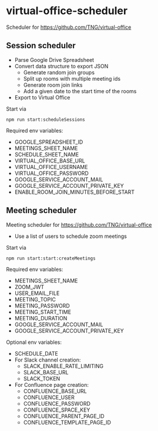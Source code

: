 # virtual-office-scheduler
Scheduler for https://github.com/TNG/virtual-office

## Session scheduler
* Parse Google Drive Spreadsheet
* Convert data structure to export JSON
  * Generate random join groups
  * Split up rooms with multiple meeting ids
  * Generate room join links
  * Add a given date to the start time of the rooms
* Export to Virtual Office

Start via
```
npm run start:scheduleSessions
```

Required env variables:
* GOOGLE_SPREADSHEET_ID
* MEETINGS_SHEET_NAME
* SCHEDULE_SHEET_NAME
* VIRTUAL_OFFICE_BASE_URL
* VIRTUAL_OFFICE_USERNAME
* VIRTUAL_OFFICE_PASSWORD
* GOOGLE_SERVICE_ACCOUNT_MAIL
* GOOGLE_SERVICE_ACCOUNT_PRIVATE_KEY
* ENABLE_ROOM_JOIN_MINUTES_BEFORE_START

## Meeting scheduler
Meeting scheduler for https://github.com/TNG/virtual-office

* Use a list of users to schedule zoom meetings

Start via
```
npm run start:start:createMeetings
```

Required env variables:
* MEETINGS_SHEET_NAME
* ZOOM_JWT
* USER_EMAIL_FILE
* MEETING_TOPIC
* MEETING_PASSWORD
* MEETING_START_TIME
* MEETING_DURATION
* GOOGLE_SERVICE_ACCOUNT_MAIL
* GOOGLE_SERVICE_ACCOUNT_PRIVATE_KEY

Optional env variables:
* SCHEDULE_DATE
* For Slack channel creation:
    * SLACK_ENABLE_RATE_LIMITING
    * SLACK_BASE_URL
    * SLACK_TOKEN
* For Confluence page creation:
    * CONFLUENCE_BASE_URL
    * CONFLUENCE_USER
    * CONFLUENCE_PASSWORD
    * CONFLUENCE_SPACE_KEY
    * CONFLUENCE_PARENT_PAGE_ID
    * CONFLUENCE_TEMPLATE_PAGE_ID
